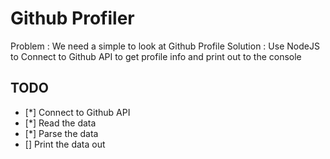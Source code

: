 # Github Profiler

Problem : We need a simple to look at Github Profile
Solution : Use NodeJS to Connect to Github API to
           get profile info and print out to the console

## TODO

* [*] Connect to Github API
* [*] Read the data
* [*] Parse the data
* [] Print the data out


